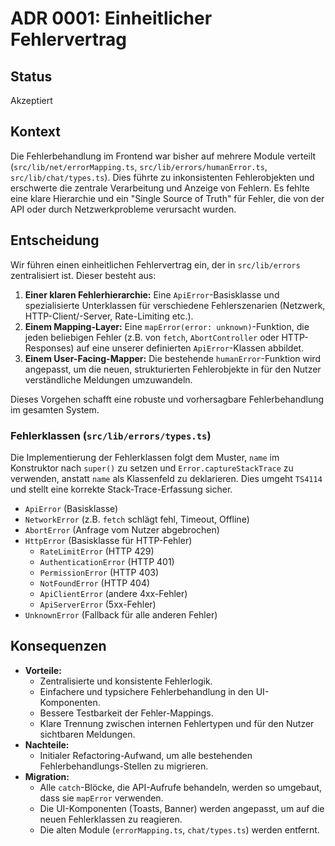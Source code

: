 # ADR 0001: Einheitlicher Fehlervertrag

## Status

Akzeptiert

## Kontext

Die Fehlerbehandlung im Frontend war bisher auf mehrere Module verteilt (`src/lib/net/errorMapping.ts`, `src/lib/errors/humanError.ts`, `src/lib/chat/types.ts`). Dies führte zu inkonsistenten Fehlerobjekten und erschwerte die zentrale Verarbeitung und Anzeige von Fehlern. Es fehlte eine klare Hierarchie und ein "Single Source of Truth" für Fehler, die von der API oder durch Netzwerkprobleme verursacht wurden.

## Entscheidung

Wir führen einen einheitlichen Fehlervertrag ein, der in `src/lib/errors` zentralisiert ist. Dieser besteht aus:

1.  **Einer klaren Fehlerhierarchie:** Eine `ApiError`-Basisklasse und spezialisierte Unterklassen für verschiedene Fehlerszenarien (Netzwerk, HTTP-Client/-Server, Rate-Limiting etc.).
2.  **Einem Mapping-Layer:** Eine `mapError(error: unknown)`-Funktion, die jeden beliebigen Fehler (z.B. von `fetch`, `AbortController` oder HTTP-Responses) auf eine unserer definierten `ApiError`-Klassen abbildet.
3.  **Einem User-Facing-Mapper:** Die bestehende `humanError`-Funktion wird angepasst, um die neuen, strukturierten Fehlerobjekte in für den Nutzer verständliche Meldungen umzuwandeln.

Dieses Vorgehen schafft eine robuste und vorhersagbare Fehlerbehandlung im gesamten System.

### Fehlerklassen (`src/lib/errors/types.ts`)

Die Implementierung der Fehlerklassen folgt dem Muster, `name` im Konstruktor nach `super()` zu setzen und `Error.captureStackTrace` zu verwenden, anstatt `name` als Klassenfeld zu deklarieren. Dies umgeht `TS4114` und stellt eine korrekte Stack-Trace-Erfassung sicher.

-   `ApiError` (Basisklasse)
-   `NetworkError` (z.B. `fetch` schlägt fehl, Timeout, Offline)
-   `AbortError` (Anfrage vom Nutzer abgebrochen)
-   `HttpError` (Basisklasse für HTTP-Fehler)
    -   `RateLimitError` (HTTP 429)
    -   `AuthenticationError` (HTTP 401)
    -   `PermissionError` (HTTP 403)
    -   `NotFoundError` (HTTP 404)
    -   `ApiClientError` (andere 4xx-Fehler)
    -   `ApiServerError` (5xx-Fehler)
-   `UnknownError` (Fallback für alle anderen Fehler)

## Konsequenzen

-   **Vorteile:**
    -   Zentralisierte und konsistente Fehlerlogik.
    -   Einfachere und typsichere Fehlerbehandlung in den UI-Komponenten.
    -   Bessere Testbarkeit der Fehler-Mappings.
    -   Klare Trennung zwischen internen Fehlertypen und für den Nutzer sichtbaren Meldungen.
-   **Nachteile:**
    -   Initialer Refactoring-Aufwand, um alle bestehenden Fehlerbehandlungs-Stellen zu migrieren.
-   **Migration:**
    -   Alle `catch`-Blöcke, die API-Aufrufe behandeln, werden so umgebaut, dass sie `mapError` verwenden.
    -   Die UI-Komponenten (Toasts, Banner) werden angepasst, um auf die neuen Fehlerklassen zu reagieren.
    -   Die alten Module (`errorMapping.ts`, `chat/types.ts`) werden entfernt.
